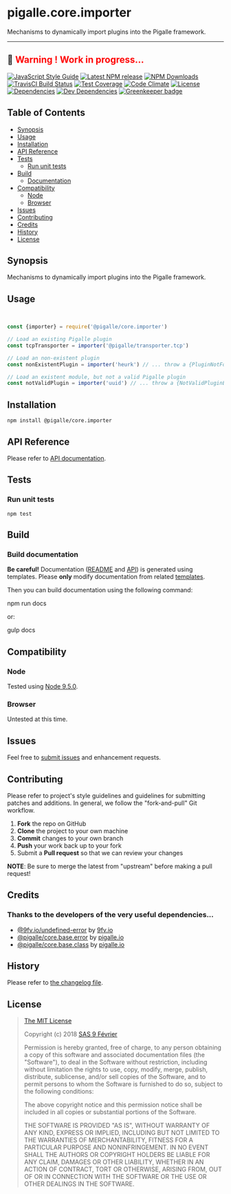[npm-badge]: https://img.shields.io/npm/v/@pigalle/core.importer.svg
[npm-badge-url]: https://www.npmjs.com/package/@pigalle/core.importer
[npm-downloads-badge]: https://img.shields.io/npm/dt/@pigalle/core.importer.svg
[npm-downloads-url]: https://npmjs.org/package/@pigalle/core.importer
[travis-badge]: https://img.shields.io/travis/pigalle-io/pigalle.core.importer/master.svg?label=TravisCI
[travis-badge-url]: https://travis-ci.org/pigalle-io/pigalle.core.importer
[circle-badge]: https://circleci.com/gh/pigalle-io/pigalle.core.importer/tree/master.svg?style=svg&circle-token=
[circle-badge-url]: https://circleci.com/gh/pigalle-io/pigalle.core.importer/tree/master
[coveralls-badge]: https://coveralls.io/repos/github/pigalle-io/pigalle.core.importer/badge.svg?branch=master
[coveralls-badge-url]: https://coveralls.io/github/pigalle-io/pigalle.core.importer?branch=master
[codeclimate-badge]: https://img.shields.io/codeclimate/github/pigalle-io/pigalle.core.importer.svg
[codeclimate-badge-url]: https://codeclimate.com/github/pigalle-io/pigalle.core.importer
[ember-observer-badge]: http://emberobserver.com/badges/pigalle.core.importer.svg
[ember-observer-badge-url]: http://emberobserver.com/addons/pigalle.core.importer
[license-badge]: https://img.shields.io/npm/l/@pigalle/core.importer.svg
[license-badge-url]: LICENSE.md
[dependencies-badge]: https://img.shields.io/david/pigalle-io/pigalle.core.importer.svg
[dependencies-badge-url]: https://david-dm.org/pigalle-io/pigalle.core.importer
[devDependencies-badge]: https://img.shields.io/david/dev/pigalle-io/pigalle.core.importer.svg
[devDependencies-badge-url]: https://david-dm.org/pigalle-io/pigalle.core.importer#info=devDependencies
[greenkeeper-badge]: https://badges.greenkeeper.io/pigalle-io/pigalle.core.importer.svg
[greenkeeper-badge-url]: https://greenkeeper.io/
[standardjs-badge]: https://img.shields.io/badge/code_style-standard-brightgreen.svg
[standardjs-badge-url]: https://standardjs.com


# pigalle.core.importer

Mechanisms to dynamically import plugins into the Pigalle framework. 


---
&#x1F34E; <span style="color:red">**__Warning !__ Work in progress...**</span>
---


[![JavaScript Style Guide][standardjs-badge]][standardjs-badge-url]
[![Latest NPM release][npm-badge]][npm-badge-url]
[![NPM Downloads][npm-downloads-badge]][npm-downloads-url]
[![TravisCI Build Status][travis-badge]][travis-badge-url]
[![Test Coverage][coveralls-badge]][coveralls-badge-url]
[![Code Climate][codeclimate-badge]][codeclimate-badge-url]
[![License][license-badge]][license-badge-url]
[![Dependencies][dependencies-badge]][dependencies-badge-url] 
[![Dev Dependencies][devDependencies-badge]][devDependencies-badge-url]
[![Greenkeeper badge][greenkeeper-badge]][greenkeeper-badge-url]

## Table of Contents

* [Synopsis](#synopsis)
* [Usage](#usage)
* [Installation](#installation)
* [API Reference](#api-reference)
* [Tests](#tests)
  * [Run unit tests](#tests_run-unit-tests)
* [Build](#build)
  * [Documentation](#build-documentation)
* [Compatibility](#compatibility)
  * [Node](#compatibility_node)
  * [Browser](#compatibility_browser)
* [Issues](#issues)
* [Contributing](#contributing)
* [Credits](#credits)
* [History](#history)
* [License](#license)

## <a name="synopsis"> Synopsis

Mechanisms to dynamically import plugins into the Pigalle framework. 

## <a name="usage"> Usage

```javascript


const {importer} = require('@pigalle/core.importer')

// Load an existing Pigalle plugin
const tcpTransporter = importer('@pigalle/transporter.tcp')

// Load an non-existent plugin
const nonExistentPlugin = importer('heurk') // ... throw a {PluginNotFoundError} exception.

// Load an existent module, but not a valid Pigalle plugin
const notValidPlugin = importer('uuid') // ... throw a {NotValidPluginError} exception.

```

## <a name="installation"> Installation

    npm install @pigalle/core.importer

## <a name="api-reference"> API Reference

Please refer to [API documentation](docs/API.md).

## <a name="test"> Tests

### <a name="tests_run-unit-tests"> Run unit tests

    npm test
    
## <a name="build"> Build

### <a name="build-documentation"> Build documentation

**Be careful!** Documentation ([README](README.md) and [API](docs/API.md)) is generated using templates. Please **only** modify documentation from related [templates](./.templates).

Then you can build documentation using the following command:

   npm run docs
   
or:

   gulp docs


## <a name="compatibility"> Compatibility

### <a name="compatibility_node"> Node

Tested using [Node 9.5.0](https://nodejs.org/dist/v9.5.0/docs/api/).

### <a name="compatibility_browser"> Browser

Untested at this time.

## <a name="issues"> Issues

Feel free to [submit issues](https://github.com/pigalle-io/pigalle.core.importer/issues) and enhancement requests.

## <a name="contributing"> Contributing

Please refer to project's style guidelines and guidelines for submitting patches and additions. In general, we follow the "fork-and-pull" Git workflow.

 1. **Fork** the repo on GitHub
 2. **Clone** the project to your own machine
 3. **Commit** changes to your own branch
 4. **Push** your work back up to your fork
 5. Submit a **Pull request** so that we can review your changes

**NOTE**: Be sure to merge the latest from "upstream" before making a pull request!

## <a name="credits"> Credits

### Thanks to the developers of the very useful dependencies...

* [@9fv.io/undefined-error](https://github.com/9fv/node-undefined-error) by [9fv.io](https://github.com/9fv/)
* [@pigalle/core.base.error](https://github.com/pigalle-io/pigalle.core.base.error) by [pigalle.io](https://github.com/pigalle-io/)
* [@pigalle/core.base.class](https://github.com/pigalle-io/pigalle.core.base.class) by [pigalle.io](https://github.com/pigalle-io/)

## <a name="history"> History

Please refer to [the changelog file](docs/CHANGELOG.md).

## <a name="license"> License

>
> [The MIT License](https://opensource.org/licenses/MIT)
>
> Copyright (c) 2018 [SAS 9 Février](https://9fevrier.com/)
>
> Permission is hereby granted, free of charge, to any person obtaining a copy
> of this software and associated documentation files (the "Software"), to deal
> in the Software without restriction, including without limitation the rights
> to use, copy, modify, merge, publish, distribute, sublicense, and/or sell
> copies of the Software, and to permit persons to whom the Software is
> furnished to do so, subject to the following conditions:
>
> The above copyright notice and this permission notice shall be included in all
> copies or substantial portions of the Software.
>
> THE SOFTWARE IS PROVIDED "AS IS", WITHOUT WARRANTY OF ANY KIND, EXPRESS OR
> IMPLIED, INCLUDING BUT NOT LIMITED TO THE WARRANTIES OF MERCHANTABILITY,
> FITNESS FOR A PARTICULAR PURPOSE AND NONINFRINGEMENT. IN NO EVENT SHALL THE
>AUTHORS OR COPYRIGHT HOLDERS BE LIABLE FOR ANY CLAIM, DAMAGES OR OTHER
> LIABILITY, WHETHER IN AN ACTION OF CONTRACT, TORT OR OTHERWISE, ARISING FROM,
> OUT OF OR IN CONNECTION WITH THE SOFTWARE OR THE USE OR OTHER DEALINGS IN THE
> SOFTWARE.
>
